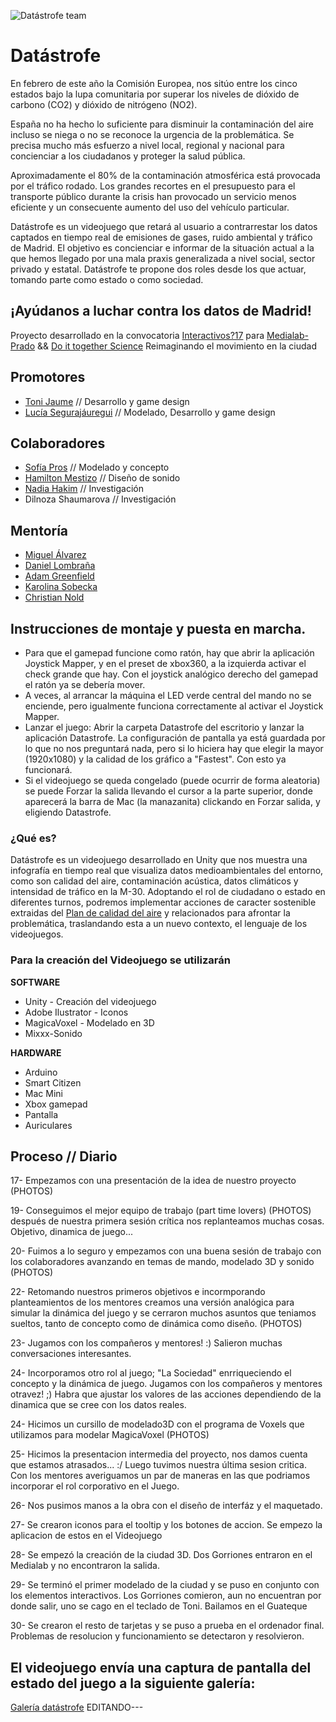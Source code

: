 ![Datástrofe team](https://c1.staticflickr.com/5/4196/34946844546_7b6a66d427_h.jpg)

# Datástrofe
En febrero de este año la Comisión Europea, nos sitúo entre los cinco estados bajo la lupa comunitaria por superar los niveles de dióxido de carbono (CO2) y dióxido de nitrógeno (NO2). 
 
España no ha hecho lo suficiente para disminuir la contaminación del aire incluso se niega o no se reconoce la urgencia de la problemática. Se precisa mucho más esfuerzo a nivel local, regional y nacional para concienciar a  los ciudadanos y proteger la salud pública. 
 
Aproximadamente el 80% de la contaminación atmosférica está provocada por el tráfico rodado. Los grandes recortes en el presupuesto para el transporte público durante la crisis han provocado un servicio menos eficiente y un consecuente aumento del uso del vehículo particular.
 
Datástrofe es un videojuego que retará al usuario a contrarrestar los datos captados en tiempo real de emisiones de gases, ruido ambiental y tráfico de Madrid. El objetivo es concienciar e informar de la situación actual a la que hemos llegado por una mala praxis generalizada a nivel social, sector privado y estatal. Datástrofe te propone dos roles desde los que actuar, tomando parte como estado o como sociedad.  
 
¡Ayúdanos a luchar contra los datos de Madrid!
--------

Proyecto desarrollado en la convocatoria [Interactivos?17](http://medialab-prado.es/article/-interactivos17-reimaginando-el-movimiento-en-la-ciudad-ciencia-ciudadana-para-un-presente-sostenible-proyectos-seleccionados) para
[Medialab-Prado](http://medialab-prado.es/) && [Do it together Science](http://togetherscience.eu/)
Reimaginando el movimiento en la ciudad

## Promotores
- [Toni Jaume](https://twitter.com/tonijota) // Desarrollo y game design
- [Lucía Segurajáuregui](http://luciaseguramente.com) // Modelado, Desarrollo y game design

## Colaboradores
- [Sofía Pros](https://sofipros.com/) // Modelado y concepto
- [Hamilton Mestizo](http://librepensante.org/) // Diseño de sonido
- [Nadia Hakim](https://www.linkedin.com/in/nadia-hakim-fern%C3%A1ndez-29a294b5?ppe=1) // Investigación
- Dilnoza Shaumarova // Investigación

## Mentoría
- [Miguel Álvarez](https://twitter.com/malvartinez?lang=es)
- [Daniel Lombraña](https://scifabric.com/)
- [Adam Greenfield](http://urbanscale.org/about/adam-greenfield/)
- [Karolina Sobecka](http://www.gravitytrap.com/)
- [Christian Nold](http://www.softhook.com/)

## Instrucciones de montaje y puesta en marcha.
- Para que el gamepad funcione como ratón, hay que abrir la aplicación Joystick Mapper, y en el preset de xbox360, a la izquierda activar el check grande que hay. Con el joystick analógico derecho del gamepad el ratón ya se debería mover.
- A veces, al arrancar la máquina el LED verde central del mando no se enciende, pero igualmente funciona correctamente al activar el Joystick Mapper.
- Lanzar el juego: Abrir la carpeta Datastrofe del escritorio y lanzar la aplicación Datastrofe. La configuración de pantalla ya está guardada por lo que no nos preguntará nada, pero si lo hiciera hay que elegir la mayor (1920x1080) y la calidad de los gráfico a "Fastest". Con esto ya funcionará.
- Si el videojuego se queda congelado (puede ocurrir de forma aleatoria) se puede Forzar la salida llevando el cursor a la parte superior, donde aparecerá la barra de Mac (la manazanita) clickando en Forzar salida, y eligiendo Datastrofe.


### ¿Qué es?
Datástrofe es un videojuego desarrollado en Unity que nos muestra una infografía en tiempo real que visualiza datos medioambientales del entorno, como son calidad del aire, contaminación acústica, datos climáticos y intensidad de tráfico en la M-30. Adoptando el rol de ciudadano o estado en diferentes turnos, podremos implementar acciones de caracter sostenible extraidas del [Plan de calidad del aire](http://www.madrid.es/portales/munimadrid/es/Inicio/Movilidad-y-transportes/Plan-A-Plan-de-Calidad-del-Aire-y-Cambio-Climatico?vgnextchannel=220e31d3b28fe410VgnVCM1000000b205a0aRCRD&vgnextfmt=default&vgnextoid=cf66b95e4ebca510VgnVCM1000001d4a900aRCRD) y relacionados para afrontar la problemática, traslandando esta a un nuevo contexto, el lenguaje de los videojuegos.


### Para la creación del Videojuego se utilizarán

__SOFTWARE__
* Unity - Creación del videojuego
* Adobe Ilustrator - Iconos
* MagicaVoxel - Modelado en 3D
* Mixxx-Sonido

__HARDWARE__
* Arduino
* Smart Citizen
* Mac Mini
* Xbox gamepad
* Pantalla
* Auriculares

## Proceso // Diario

  17- Empezamos con una presentación de la idea de nuestro proyecto (PHOTOS)

  19- Conseguimos el mejor equipo de trabajo (part time lovers) (PHOTOS) después de nuestra primera sesión crítica nos replanteamos muchas cosas. Objetivo, dinamica de juego...

  20- Fuimos a lo seguro y empezamos con una buena sesión de trabajo con los colaboradores avanzando en temas de mando, modelado 3D y sonido (PHOTOS)

  22- Retomando nuestros primeros objetivos e incormporando planteamientos de los mentores creamos una versión analógica para simular la dinámica del juego y se cerraron muchos asuntos que teniamos sueltos, tanto de concepto como de dinámica como diseño. (PHOTOS)

  23- Jugamos con los compañeros y mentores! :) Salieron muchas conversaciones interesantes.

  24- Incorporamos otro rol al juego; "La Sociedad" enrriqueciendo el concepto y la dinámica de juego. Jugamos con los compañeros y mentores otravez! ;) Habra que ajustar los valores de las acciones dependiendo de la dinamica que se cree con los datos reales.

  24- Hicimos un cursillo de modelado3D con el programa de Voxels que utilizamos para modelar MagicaVoxel (PHOTOS)

  25- Hicimos la presentacion intermedia del proyecto, nos damos cuenta que estamos atrasados... :/ Luego tuvimos nuestra última sesion critica. Con los mentores averiguamos un par de maneras en las que podriamos incorporar el rol corporativo en el Juego.

  26- Nos pusimos manos a la obra con el diseño de interfáz y el maquetado. 

  27- Se crearon iconos para el tooltip y los botones de accion. Se empezo la aplicacion de estos en el Videojuego

  28- Se empezó la creación de la ciudad 3D. Dos Gorriones entraron en el Medialab y no encontraron la salida.

  29- Se terminó el primer modelado de la ciudad y se puso en conjunto con los elementos interactivos. Los Gorriones comieron, aun no encuentran por donde salir, uno se cago en el teclado de Toni. Bailamos en el Guateque

  30- Se crearon el resto de tarjetas y se puso a prueba en el ordenador final. Problemas de resolucion y funcionamiento se detectaron y resolvieron.

## El videojuego envía una captura de pantalla del estado del juego a la siguiente galería:
[Galería datástrofe](http://zona4g.com/datastrofe/capturas/images/index.php)
EDITANDO---
  
